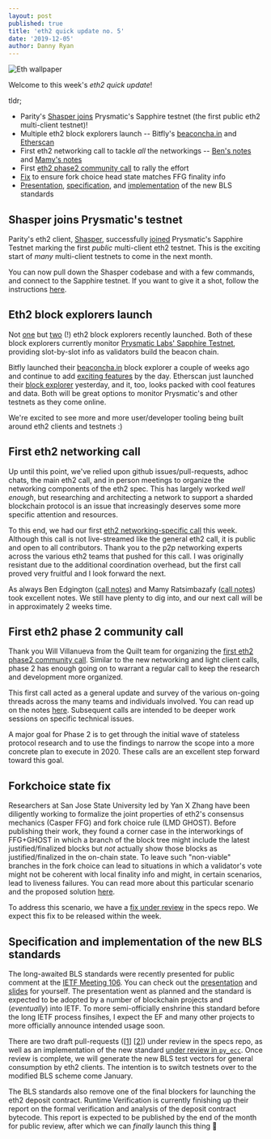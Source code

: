 ```yaml
---
layout: post
published: true
title: 'eth2 quick update no. 5'
date: '2019-12-05'
author: Danny Ryan
---
```


![Eth wallpaper](https://blog.ethereum.org/img/2019/10/kumiko_background.jpeg)

Welcome to this week's _eth2 quick update_!

tldr;

* Parity's [Shasper joins](https://twitter.com/sorpaas/status/1202651945430929409) Prysmatic's Sapphire testnet (the first public eth2 multi-client testnet)!
* Multiple eth2 block explorers launch -- Bitfly's [beaconcha.in](https://beaconcha.in/) and [Etherscan](https://beacon.etherscan.io/)
* First eth2 networking call to tackle _all_ the networkings -- [Ben's notes](https://hackmd.io/@benjaminion/H1J8vYLaS) and [Mamy's notes](https://gist.github.com/mratsim/b1fe4213ece4b60baa93be773715fd83)
* First [eth2 phase2 community call](https://github.com/ethereum/eth2.0-pm/issues/103) to rally the effort 
* [Fix](https://github.com/ethereum/eth2.0-specs/pull/1495) to ensure fork choice head state matches FFG finality info
* [Presentation](https://www.youtube.com/watch?v=dMFgaeRdsfU&feature=youtu.be&t=1009), [specification](https://github.com/ethereum/eth2.0-specs/pull/1499), and [implementation](https://github.com/ethereum/py_ecc/pull/79) of the new BLS standards

## Shasper joins Prysmatic's testnet

Parity's eth2 client, [Shasper](https://github.com/paritytech/shasper), successfully [joined](https://twitter.com/sorpaas/status/1202651945430929409) Prysmatic's Sapphire Testnet marking the first _public_ multi-client eth2 testnet. This is the exciting start of _many_ multi-client testnets to come in the next month.

You can now pull down the Shasper codebase and with a few commands, and connect to the Sapphire testnet. If you want to give it a shot, follow the instructions [here](https://github.com/paritytech/shasper/pull/191).

## Eth2 block explorers launch

Not [one](https://beaconcha.in/) but [two](https://beacon.etherscan.io/) (!) eth2 block explorers recently launched. Both of these block explorers currently monitor [Prysmatic Labs' Sapphire Testnet](https://prylabs.net/), providing slot-by-slot info as validators build the beacon chain.

Bitfly launched their [beaconcha.in](https://beaconcha.in/) block explorer a couple of weeks ago and continue to add [exciting features](https://twitter.com/etherchain_org/status/1202506562746638336) by the day. Etherscan just launched their [block explorer](https://beacon.etherscan.io/) yesterday, and it, too, looks packed with cool features and data. Both will be great options to monitor Prysmatic's and other testnets as they come online.

We're excited to see more and more user/developer tooling being built around eth2 clients and testnets :)

## First eth2 networking call

Up until this point, we've relied upon github issues/pull-requests, adhoc chats, the main eth2 call, and in person meetings to organize the networking components of the eth2 spec. This has largely worked _well enough_, but researching and architecting a network to support a sharded blockchain protocol is an issue that increasingly deserves some more specific attention and resources.

To this end, we had our first [eth2 networking-specific call](https://github.com/ethereum/eth2.0-pm/issues/106) this week. Although this call is not live-streamed like the general eth2 call, it is public and open to all contributors. Thank you to the p2p networking experts across the various eth2 teams that pushed for this call. I was originally resistant due to the additional coordination overhead, but the first call proved very fruitful and I look forward the next.

As always Ben Edgington ([call notes](https://hackmd.io/@benjaminion/BJ3YqrSTr)) and Mamy Ratsimbazafy ([call notes](https://gist.github.com/mratsim/fef2b0a7c5a335ac6bc61c01592b3fea)) took excellent notes. We still have plenty to dig into, and our next call will be in approximately 2 weeks time.

## First eth2 phase 2 community call

Thank you Will Villanueva from the Quilt team for organizing the [first eth2 phase2 community call](https://github.com/ethereum/eth2.0-pm/issues/103). Similar to the new networking and light client calls, phase 2 has enough going on to warrant a regular call to keep the research and development more organized. 

This first call acted as a general update and survey of the various on-going threads across the many teams and individuals involved. You can read up on the notes [here](https://github.com/ethereum/eth2.0-pm/issues/103#issuecomment-561938586). Subsequent calls are intended to be deeper work sessions on specific technical issues.

A major goal for Phase 2 is to get through the initial wave of stateless protocol research and to use the findings to narrow the scope into a more concrete plan to execute in 2020. These calls are an excellent step forward toward this goal.

## Forkchoice state fix

Researchers at San Jose State University led by Yan X Zhang have been diligently working to formalize the joint properties of eth2's consensus mechanics (Casper FFG) and fork choice rule (LMD GHOST). Before publishing their work, they found a corner case in the interworkings of FFG+GHOST in which a branch of the block tree might include the latest justified/finalized blocks but _not_ actually show those blocks as justified/finalized in the on-chain state. To leave such "non-viable" branches in the fork choice can lead to situations in which a validator's vote might not be coherent with local finality info and might, in certain scenarios, lead to liveness failures. You can read more about this particular scenario and the proposed solution [here](https://notes.ethereum.org/@djrtwo/HynY6CthS).

To address this scenario, we have a [fix under review](https://github.com/ethereum/eth2.0-specs/pull/1495) in the specs repo. We expect this fix to be released within the week.

## Specification and implementation of the new BLS standards

The long-awaited BLS standards were recently presented for public comment at the [IETF Meeting 106](https://www.ietf.org/how/meetings/106/). You can check out the [presentation](https://www.youtube.com/watch?v=dMFgaeRdsfU&feature=youtu.be&t=1009) and [slides](https://datatracker.ietf.org/meeting/106/materials/slides-106-cfrg-update-on-draft-irtf-cfrg-hash-to-curve) for yourself. The presentation went as planned and the standard is expected to be adopted by a number of blockchain projects and (_eventually_) into IETF. To more semi-officially enshrine this standard before the long IETF process finsihes, I expect the EF and many other projects to more officially announce intended usage soon.

There are two draft pull-requests ([[1](https://github.com/ethereum/eth2.0-specs/pull/1398)] [[2](https://github.com/ethereum/eth2.0-specs/pull/1499)]) under review in the specs repo, as well as an implementation of the new standard [under review in `py_ecc`](https://github.com/ethereum/py_ecc/pull/79). Once review is complete, we will generate the new BLS test vectors for general consumption by eth2 clients. The intention is to switch testnets over to the modified BLS scheme come January.

The BLS standards also remove one of the final blockers for launching the eth2 deposit contract. Runtime Verification is currently finishing up their report on the formal verification and analysis of the deposit contract bytecode. This report is expected to be published by the end of the month for public review, after which we can _finally_ launch this thing :rocket: 
